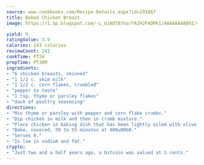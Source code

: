 ```yaml
---
source: www.cookbooks.com/Recipe-Details.aspx?id=191867
title: Baked Chicken Breast
image: https://1.bp.blogspot.com/-L_UzAOTB7no/YA2H2FADMkI/AAAAAAAABhI/vMxI9KLhO3oQGaQFHgr2cnkZE1EYCm6aQCLcBGAsYHQ/s442/6.png

yield: 9
ratingValue: 3.9
calories: 243 calories
reviewCount: 141
cookTime: PT2H
prepTime: PT38M
ingredients:
- "6 chicken breasts, skinned"
- "1 1/2 c. skim milk"
- "1 1/2 c. corn flakes, crumbled"
- "pepper to taste"
- "1 tsp. thyme or parsley flakes"
- "dash of poultry seasoning"
directions:
- "Mix thyme or parsley with pepper and corn flake crumbs."
- "Dip chicken in milk and then in crumb mixture."
- "Place chicken in baking dish that has been lightly oiled with olive oil."
- "Bake, covered, 50 to 55 minutes at 400u00b0."
- "Serves 6."
- "Is low in sodium and fat."
crypto:
- "Just two and a half years ago, a bitcoin was valued at 5 cents."
---
```

